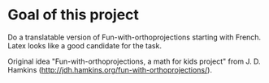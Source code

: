 # Goal of this project

Do a translatable version of Fun-with-orthoprojections starting with French. Latex looks like a good candidate for the task.

Original idea "Fun-with-orthoprojections, a math for kids project" from J. D. Hamkins (http://jdh.hamkins.org/fun-with-orthoprojections/).
